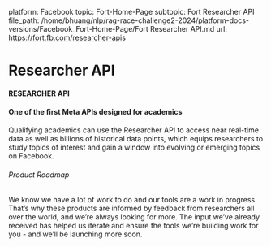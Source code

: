 platform: Facebook
topic: Fort-Home-Page
subtopic: Fort Researcher API
file_path: /home/bhuang/nlp/rag-race-challenge2-2024/platform-docs-versions/Facebook_Fort-Home-Page/Fort Researcher API.md
url: https://fort.fb.com/researcher-apis

# Researcher API

#### RESEARCHER API

#### **One of the first Meta APIs designed for academics**

Qualifying academics can use the Researcher API to access near real-time data as well as billions of historical data points, which equips researchers to study topics of interest and gain a window into evolving or emerging topics on Facebook.

###### Product Roadmap

We know we have a lot of work to do and our tools are a work in progress. That’s why these products are informed by feedback from researchers all over the world, and we’re always looking for more. The input we’ve already received has helped us iterate and ensure the tools we’re building work for you - and we’ll be launching more soon.